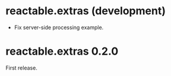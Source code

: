 # reactable.extras (development)

- Fix server-side processing example.

# reactable.extras 0.2.0

First release.
